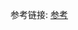 参考链接:
[参考](https://mp.weixin.qq.com/s?__biz=MzA4MzEwOTkyMQ==&mid=2667374736&idx=1&sn=63ba9ffe4fb7c7dabdc425284fbd5745&scene=1&srcid=0612ZCEGqIs9R62wtAmLtizx&key=f8ab7b995657050bb06e29b5f9c7081fddacae731a031e0bb41a49f43bac260c246536ffd2d7dbe148a0dd3a02c3cbe3&ascene=0&uin=MTM2OTA3NTE2MQ%3D%3D&devicetype=iMac+MacBookPro11%2C1+OSX+OSX+10.11.4+build(15E65)&version=11020012&pass_ticket=hx%2FXea0dqSW58BjMe7UbG%2FKAoKdRi7CCydMyb6JHoRlByh3yZz0D9UFPIIdPlSTK)
